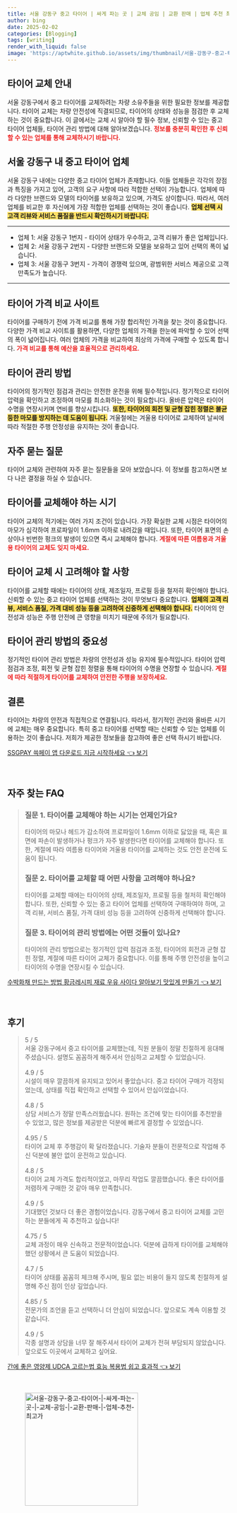 ```yaml
---
title: 서울 강동구 중고 타이어 | 싸게 파는 곳 | 교체 공임 | 교환 판매 | 업체 추천 최고가
author: bing
date: 2025-02-02
categories: [Blogging]
tags: [writing]
render_with_liquid: false
image: 'https://aptwhite.github.io/assets/img/thumbnail/서울-강동구-중고-타이어-|-싸게-파는-곳-|-교체-공임-|-교환-판매-|-업체-추천-최고가.webp'
---
```



<h2 id='타이어 교체 안내'>타이어 교체 안내</h2>

<p>서울 강동구에서 중고 타이어를 교체하려는 차량 소유주들을 위한 필요한 정보를 제공합니다. 타이어 교체는 차량 안전성에 직결되므로, 타이어의 상태와 성능을 점검한 후 교체하는 것이 중요합니다. 이 글에서는 교체 시 알아야 할 필수 정보, 신뢰할 수 있는 중고 타이어 업체들, 타이어 관리 방법에 대해 알아보겠습니다. <b><span style="color: #ee2323;">정보를 충분히 확인한 후 신뢰할 수 있는 업체를 통해 교체하시기 바랍니다.</span></b></p>

<h2 id='서울 강동구 내 중고 타이어 업체'>서울 강동구 내 중고 타이어 업체</h2>

<p>서울 강동구 내에는 다양한 중고 타이어 업체가 존재합니다. 이들 업체들은 각각의 장점과 특징을 가지고 있어, 고객의 요구 사항에 따라 적합한 선택이 가능합니다. 업체에 따라 다양한 브랜드와 모델의 타이어를 보유하고 있으며, 가격도 상이합니다. 따라서, 여러 업체를 비교한 후 자신에게 가장 적합한 업체를 선택하는 것이 좋습니다. <b><span style="background-color: #ffe066;">업체 선택 시 고객 리뷰와 서비스 품질을 반드시 확인하시기 바랍니다.</span></b></p>

<hr />

<ul>
    <li>업체 1: 서울 강동구 1번지 - 타이어 상태가 우수하고, 고객 리뷰가 좋은 업체입니다.</li>
    <li>업체 2: 서울 강동구 2번지 - 다양한 브랜드와 모델을 보유하고 있어 선택의 폭이 넓습니다.</li>
    <li>업체 3: 서울 강동구 3번지 - 가격이 경쟁력 있으며, 광범위한 서비스 제공으로 고객 만족도가 높습니다.</li>
</ul>

<hr />

<h2 id='타이어 가격 비교'>타이어 가격 비교 사이트</h2>

<p>타이어를 구매하기 전에 가격 비교를 통해 가장 합리적인 가격을 찾는 것이 중요합니다. 다양한 가격 비교 사이트를 활용하면, 다양한 업체의 가격을 한눈에 파악할 수 있어 선택의 폭이 넓어집니다. 여러 업체의 가격을 비교하여 최상의 가격에 구매할 수 있도록 합니다. <b><span style="color: #ee2323;">가격 비교를 통해 예산을 효율적으로 관리하세요.</span></b></p>

<h2 id='타이어 관리 방법'>타이어 관리 방법</h2>

<p>타이어의 정기적인 점검과 관리는 안전한 운전을 위해 필수적입니다. 정기적으로 타이어 압력을 확인하고 조정하여 마모를 최소화하는 것이 필요합니다. 올바른 압력은 타이어 수명을 연장시키며 연비를 향상시킵니다. <b><span style="background-color: #ffe066;">또한, 타이어의 회전 및 균형 잡힌 정렬은 불균등한 마모를 방지하는 데 도움이 됩니다.</span></b> 겨울철에는 겨울용 타이어로 교체하여 날씨에 따라 적절한 주행 안정성을 유지하는 것이 좋습니다.</p>

<h2 id='자주 묻는 질문'>자주 묻는 질문</h2>

<p>타이어 교체와 관련하여 자주 묻는 질문들을 모아 보았습니다. 이 정보를 참고하시면 보다 나은 결정을 하실 수 있습니다.</p>

<h2 id='타이어를 교체해야 하는 시기'>타이어를 교체해야 하는 시기</h2>

<p>타이어 교체의 적기에는 여러 가지 조건이 있습니다. 가장 확실한 교체 시점은 타이어의 마모가 심각하여 프로파일이 1.6mm 이하로 내려갔을 때입니다. 또한, 타이어 표면의 손상이나 빈번한 펑크의 발생이 있으면 즉시 교체해야 합니다. <b><span style="color: #ee2323;">계절에 따른 여름용과 겨울용 타이어의 교체도 잊지 마세요.</span></b></p>

<h2 id='타이어 교체 시 고려해야 할 사항'>타이어 교체 시 고려해야 할 사항</h2>

<p>타이어를 교체할 때에는 타이어의 상태, 제조일자, 프로필 등을 철저히 확인해야 합니다. 신뢰할 수 있는 중고 타이어 업체를 선택하는 것이 무엇보다 중요합니다. <b><span style="background-color: #ffe066;">업체의 고객 리뷰, 서비스 품질, 가격 대비 성능 등을 고려하여 신중하게 선택해야 합니다.</span></b> 타이어의 안전성과 성능은 주행 안전에 큰 영향을 미치기 때문에 주의가 필요합니다.</p>

<h2 id='타이어 관리 방법의 중요성'>타이어 관리 방법의 중요성</h2>

<p>정기적인 타이어 관리 방법은 차량의 안전성과 성능 유지에 필수적입니다. 타이어 압력 점검과 조정, 회전 및 균형 잡힌 정렬을 통해 타이어의 수명을 연장할 수 있습니다. <b><span style="color: #ee2323;">계절에 따라 적절하게 타이어를 교체하여 안전한 주행을 보장하세요.</span></b></p>

<h2 id='결론'>결론</h2>

<p>타이어는 차량의 안전과 직접적으로 연결됩니다. 따라서, 정기적인 관리와 올바른 시기에 교체는 매우 중요합니다. 특히 중고 타이어를 선택할 때는 신뢰할 수 있는 업체를 이용하는 것이 좋습니다. 저희가 제공한 정보들을 참고하여 좋은 선택 하시기 바랍니다.</p>


<p><a class="click-button" title="SSGPAY 쓱페이 앱 다운로드 지금 시작하세요" href="https://aptwhite.github.io/posts/SSGPAY-%EC%93%B1%ED%8E%98%EC%9D%B4-%EC%95%B1-%EB%8B%A4%EC%9A%B4%EB%A1%9C%EB%93%9C-%EC%A7%80%EA%B8%88-%EC%8B%9C%EC%9E%91%ED%95%98%EC%84%B8%EC%9A%94/" rel="dofollow">SSGPAY 쓱페이 앱 다운로드 지금 시작하세요 👈 보기</a></p><br>
<h2 id='자주_찾는_FAQ'>자주 찾는 FAQ</h2>
<div itemscope="" itemtype="https://schema.org/FAQPage"> 
<blockquote> 
<div itemscope="" itemprop="mainEntity" itemtype="https://schema.org/Question"> 
<h3 itemprop="name">질문 1. 타이어를 교체해야 하는 시기는 언제인가요?</h3> 
<div itemscope="" itemprop="acceptedAnswer" itemtype="https://schema.org/Answer"> 
<span itemprop="text"> 
<p>타이어의 마모나 헤드가 감소하여 프로파일이 1.6mm 이하로 닳았을 때, 혹은 표면에 파손이 발생하거나 펑크가 자주 발생한다면 타이어를 교체해야 합니다. 또한, 계절에 따라 여름용 타이어와 겨울용 타이어를 교체하는 것도 안전 운전에 도움이 됩니다.</p> 
</span> 
</div> 
</div> 

<div itemscope="" itemprop="mainEntity" itemtype="https://schema.org/Question"> 
<h3 itemprop="name">질문 2. 타이어를 교체할 때 어떤 사항을 고려해야 하나요?</h3> 
<div itemscope="" itemprop="acceptedAnswer" itemtype="https://schema.org/Answer"> 
<span itemprop="text"> 
<p>타이어를 교체할 때에는 타이어의 상태, 제조일자, 프로필 등을 철저히 확인해야 합니다. 또한, 신뢰할 수 있는 중고 타이어 업체를 선택하여 구매하여야 하며, 고객 리뷰, 서비스 품질, 가격 대비 성능 등을 고려하여 신중하게 선택해야 합니다.</p> 
</span> 
</div> 
</div> 

<div itemscope="" itemprop="mainEntity" itemtype="https://schema.org/Question"> 
<h3 itemprop="name">질문 3. 타이어의 관리 방법에는 어떤 것들이 있나요?</h3> 
<div itemscope="" itemprop="acceptedAnswer" itemtype="https://schema.org/Answer"> 
<span itemprop="text"> 
<p>타이어의 관리 방법으로는 정기적인 압력 점검과 조정, 타이어의 회전과 균형 잡힌 정렬, 계절에 따른 타이어 교체가 중요합니다. 이를 통해 주행 안전성을 높이고 타이어의 수명을 연장시킬 수 있습니다.</p> 
</span> 
</div> 
</div> 
</blockquote> 
</div>
<p><a class="click-button" title="수박화채 만드는 방법 황금레시피 재료 우유 사이다 알아보기 맛있게 만들기" href="https://aptwhite.github.io/posts/%EC%88%98%EB%B0%95%ED%99%94%EC%B1%84-%EB%A7%8C%EB%93%9C%EB%8A%94-%EB%B0%A9%EB%B2%95-%ED%99%A9%EA%B8%88%EB%A0%88%EC%8B%9C%ED%94%BC-%EC%9E%AC%EB%A3%8C-%EC%9A%B0%EC%9C%A0-%EC%82%AC%EC%9D%B4%EB%8B%A4-%EC%95%8C%EC%95%84%EB%B3%B4%EA%B8%B0-%EB%A7%9B%EC%9E%88%EA%B2%8C-%EB%A7%8C%EB%93%A4%EA%B8%B0/" rel="dofollow">수박화채 만드는 방법 황금레시피 재료 우유 사이다 알아보기 맛있게 만들기 👈 보기</a></p><br>
<h2 id='후기'>후기</h2>
<div itemscope itemtype="https://schema.org/Product">
  <blockquote>
  <div itemprop="review" itemscope itemtype="https://schema.org/Review">
      <div itemprop="reviewRating" itemscope itemtype="https://schema.org/Rating"> <span itemprop="ratingValue">5</span> / <span itemprop="bestRating">5</span> </div>
      <span itemprop="reviewBody">서울 강동구에서 중고 타이어를 교체했는데, 직원 분들이 정말 친절하게 응대해 주셨습니다. 설명도 꼼꼼하게 해주셔서 안심하고 교체할 수 있었습니다.</span>
  </div>
  <br>
  <div itemprop="review" itemscope itemtype="https://schema.org/Review">
      <div itemprop="reviewRating" itemscope itemtype="https://schema.org/Rating"> <span itemprop="ratingValue">4.9</span> / <span itemprop="bestRating">5</span> </div>
      <span itemprop="reviewBody">시설이 매우 깔끔하게 유지되고 있어서 좋았습니다. 중고 타이어 구매가 걱정되었는데, 상태를 직접 확인하고 선택할 수 있어서 안심이었습니다.</span>
  </div>
  <br>
  <div itemprop="review" itemscope itemtype="https://schema.org/Review">
      <div itemprop="reviewRating" itemscope itemtype="https://schema.org/Rating"> <span itemprop="ratingValue">4.8</span> / <span itemprop="bestRating">5</span> </div>
      <span itemprop="reviewBody">상담 서비스가 정말 만족스러웠습니다. 원하는 조건에 맞는 타이어를 추천받을 수 있었고, 많은 정보를 제공받은 덕분에 빠르게 결정할 수 있었습니다.</span>
  </div>
  <br>
  <div itemprop="review" itemscope itemtype="https://schema.org/Review">
      <div itemprop="reviewRating" itemscope itemtype="https://schema.org/Rating"> <span itemprop="ratingValue">4.95</span> / <span itemprop="bestRating">5</span> </div>
      <span itemprop="reviewBody">타이어 교체 후 주행감이 확 달라졌습니다. 기술자 분들이 전문적으로 작업해 주신 덕분에 불안 없이 운전하고 있습니다.</span>
  </div>
  <br>
  <div itemprop="review" itemscope itemtype="https://schema.org/Review">
      <div itemprop="reviewRating" itemscope itemtype="https://schema.org/Rating"> <span itemprop="ratingValue">4.8</span> / <span itemprop="bestRating">5</span> </div>
      <span itemprop="reviewBody">타이어 교체 가격도 합리적이었고, 마무리 작업도 깔끔했습니다. 좋은 타이어를 저렴하게 구매한 것 같아 매우 만족합니다.</span>
  </div>
  <br>
  <div itemprop="review" itemscope itemtype="https://schema.org/Review">
      <div itemprop="reviewRating" itemscope itemtype="https://schema.org/Rating"> <span itemprop="ratingValue">4.9</span> / <span itemprop="bestRating">5</span> </div>
      <span itemprop="reviewBody">기대했던 것보다 더 좋은 경험이었습니다. 강동구에서 중고 타이어 교체를 고민하는 분들에게 꼭 추천하고 싶습니다!</span>
  </div>
  <br>
  <div itemprop="review" itemscope itemtype="https://schema.org/Review">
      <div itemprop="reviewRating" itemscope itemtype="https://schema.org/Rating"> <span itemprop="ratingValue">4.75</span> / <span itemprop="bestRating">5</span> </div>
      <span itemprop="reviewBody">교체 과정이 매우 신속하고 전문적이었습니다. 덕분에 급하게 타이어를 교체해야 했던 상황에서 큰 도움이 되었습니다.</span>
  </div>
  <br>
  <div itemprop="review" itemscope itemtype="https://schema.org/Review">
      <div itemprop="reviewRating" itemscope itemtype="https://schema.org/Rating"> <span itemprop="ratingValue">4.7</span> / <span itemprop="bestRating">5</span> </div>
      <span itemprop="reviewBody">타이어 상태를 꼼꼼히 체크해 주시며, 필요 없는 비용이 들지 않도록 친절하게 설명해 주신 점이 인상 깊었습니다.</span>
  </div>
  <br>
  <div itemprop="review" itemscope itemtype="https://schema.org/Review">
      <div itemprop="reviewRating" itemscope itemtype="https://schema.org/Rating"> <span itemprop="ratingValue">4.85</span> / <span itemprop="bestRating">5</span> </div>
      <span itemprop="reviewBody">전문가의 조언을 듣고 선택하니 더 안심이 되었습니다. 앞으로도 계속 이용할 것 같습니다.</span>
  </div>
  <br>
  <div itemprop="review" itemscope itemtype="https://schema.org/Review">
      <div itemprop="reviewRating" itemscope itemtype="https://schema.org/Rating"> <span itemprop="ratingValue">4.9</span> / <span itemprop="bestRating">5</span> </div>
      <span itemprop="reviewBody">각종 설명과 상담을 너무 잘 해주셔서 타이어 교체가 전혀 부담되지 않았습니다. 앞으로도 이곳에서 교체하고 싶어요.</span>
  </div>
  </blockquote>
</div>
<p><a class="click-button" title="간에 좋은 영양제 UDCA 고르는법 효능 복용법 쉽고 효과적" href="https://aptwhite.github.io/posts/%EA%B0%84%EC%97%90-%EC%A2%8B%EC%9D%80-%EC%98%81%EC%96%91%EC%A0%9C-UDCA-%EA%B3%A0%EB%A5%B4%EB%8A%94%EB%B2%95-%ED%9A%A8%EB%8A%A5-%EB%B3%B5%EC%9A%A9%EB%B2%95-%EC%89%BD%EA%B3%A0-%ED%9A%A8%EA%B3%BC%EC%A0%81/" rel="dofollow">간에 좋은 영양제 UDCA 고르는법 효능 복용법 쉽고 효과적 👈 보기</a></p><br>
<figure class="image"><img src="https://aptwhite.github.io/assets/img/thumbnail/서울-강동구-중고-타이어-|-싸게-파는-곳-|-교체-공임-|-교환-판매-|-업체-추천-최고가.webp" alt="서울-강동구-중고-타이어-|-싸게-파는-곳-|-교체-공임-|-교환-판매-|-업체-추천-최고가" width="256" height="256"></figure>